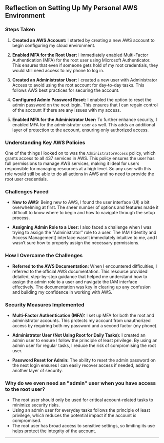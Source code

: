 

## Reflection on Setting Up My Personal AWS Environment

### Steps Taken

1. **Created an AWS Account:**
   I started by creating a new AWS account to begin configuring my cloud environment.

2. **Enabled MFA for the Root User:**
   I immediately enabled Multi-Factor Authentication (MFA) for the root user using Microsoft Authenticator. This ensures that even if someone gets hold of my root credentials, they would still need access to my phone to log in.

3. **Created an Administrator User:**
   I created a new user with Administrator Access to avoid using the root account for day-to-day tasks. This follows AWS best practices for securing the account.

4. **Configured Admin Password Reset:**
   I enabled the option to reset the admin password on the next login. This ensures that I can regain control of the account if there are any issues with my access.

5. **Enabled MFA for the Administrator User:**
   To further enhance security, I enabled MFA for the administrator user as well. This adds an additional layer of protection to the account, ensuring only authorized access.

### Understanding Key AWS Policies
One of the things I looked on to was the `AdministratorAccess` policy, which grants access to all 437 services in AWS. This policy ensures the user has full permissions to manage AWS services, making it ideal for users responsible for managing resources at a high level. So any user with this role would still be able to do all actions in AWS and no need to provide the root user credentials.

### Challenges Faced

- **New to AWS:**
  Being new to AWS, I found the user interface (UI) a bit overwhelming at first. The sheer number of options and features made it difficult to know where to begin and how to navigate through the setup process.
  
- **Assigning Admin Role to a User:**
  I also faced a challenge when I was trying to assign the "Administrator" role to a user. The IAM (Identity and Access Management) interface wasn’t immediately intuitive to me, and I wasn’t sure how to properly assign the necessary permissions.

### How I Overcame the Challenges

- **Referred to the AWS Documentation:**
  When I encountered difficulties, I referred to the official AWS documentation. This resource provided detailed, step-by-step guidance that helped me understand how to assign the admin role to a user and navigate the IAM interface effectively. The documentation was key in clearing up any confusion and building my confidence in working with AWS.

### Security Measures Implemented

- **Multi-Factor Authentication (MFA):**
  I set up MFA for both the root and administrator accounts. This protects my account from unauthorized access by requiring both my password and a second factor (my phone).

- **Administrator User (Not Using Root for Daily Tasks):**
  I created an admin user to ensure I follow the principle of least privilege. By using an admin user for regular tasks, I reduce the risk of compromising the root user.

- **Password Reset for Admin:**
  The ability to reset the admin password on the next login ensures I can easily recover access if needed, adding another layer of security.

### Why do we even need an "admin" user when you have access to the root user?
  - The root user should only be used for critical account-related tasks to minimize security risks.
  - Using an admin user for everyday tasks follows the principle of least privilege, which reduces the potential impact if the account is compromised.
  - The root user has broad access to sensitive settings, so limiting its use helps protect the integrity of the account.

---

